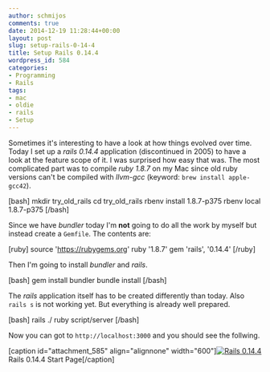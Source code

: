 ```yaml
---
author: schmijos
comments: true
date: 2014-12-19 11:28:44+00:00
layout: post
slug: setup-rails-0-14-4
title: Setup Rails 0.14.4
wordpress_id: 584
categories:
- Programming
- Rails
tags:
- mac
- oldie
- rails
- Setup
---
```


Sometimes it's interesting to have a look at how things evolved over time. Today I set up a _rails 0.14.4_ application (discontinued in 2005) to have a look at the feature scope of it. I was surprised how easy that was. The most complicated part was to compile _ruby 1.8.7_ on my Mac since old ruby versions can't be compiled with _llvm-gcc_ (keyword: `brew install apple-gcc42`). 

[bash]
mkdir try_old_rails
cd try_old_rails
rbenv install 1.8.7-p375
rbenv local 1.8.7-p375
[/bash]

Since we have _bundler_ today I'm **not** going to do all the work by myself but instead create a `Gemfile`. The contents are:

[ruby]
source 'https://rubygems.org'
ruby '1.8.7'
gem 'rails', '0.14.4'
[/ruby]

Then I'm going to install _bundler_ and _rails_.

[bash]
gem install bundler
bundle install
[/bash]

The _rails_ application itself has to be created differently than today. Also `rails s` is not working yet. But everything is already well prepared.

[bash]
rails ./
ruby script/server
[/bash]

Now you can got to `http://localhost:3000` and you should see the follwing.

[caption id="attachment_585" align="alignnone" width="600"][![Rails 0.14.4](http://www.miraculum.ch/wp-content/uploads/rails-0.14.4-600x414.png)](http://www.miraculum.ch/2014/12/19/setup-rails-0-14-4/rails-0-14-4/) Rails 0.14.4 Start Page[/caption]
